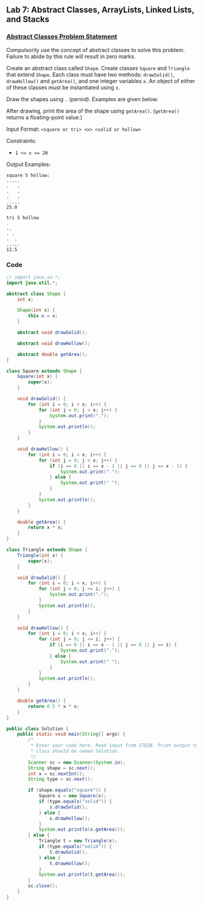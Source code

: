 ## Lab 7: Abstract Classes, ArrayLists, Linked Lists, and Stacks

### [Abstract Classes Problem Statement](https://www.hackerrank.com/contests/ooadj-lab-week-7/challenges/abstract-class-ooadj)

Compulsorily use the concept of abstract classes to solve this problem. Failure to abide by this rule will result in zero marks.

Create an abstract class called `Shape`. Create classes `Square` and `Triangle` that extend `Shape`. Each class must have two methods: `drawSolid()`, `drawHollow()` and `getArea()`, and one integer variables `x`. An object of either of these classes must be instantiated using `x`.

Draw the shapes using `.` (period). Examples are given below.

After drawing, print the area of the shape using `getArea()`. (`getArea()` returns a floating-point value.)

Input Format:
`<square or tri> <x> <solid or hollow>`

Constraints:
- `1 <= x <= 20`

Output Examples:

```
square 5 hollow:
.....
.   .
.   .
.   .
.....
25.0
```

```
tri 5 hollow
.
..
. .
.  .
.....
12.5
```

### Code

```java
// import java.io.*;
import java.util.*;

abstract class Shape {
    int x;

    Shape(int x) {
        this.x = x;
    }

    abstract void drawSolid();

    abstract void drawHollow();

    abstract double getArea();
}

class Square extends Shape {
    Square(int x) {
        super(x);
    }

    void drawSolid() {
        for (int i = 0; i < x; i++) {
            for (int j = 0; j < x; j++) {
                System.out.print(".");
            }
            System.out.println();
        }
    }

    void drawHollow() {
        for (int i = 0; i < x; i++) {
            for (int j = 0; j < x; j++) {
                if (i == 0 || i == x - 1 || j == 0 || j == x - 1) {
                    System.out.print(".");
                } else {
                    System.out.print(" ");
                }
            }
            System.out.println();
        }
    }

    double getArea() {
        return x * x;
    }
}

class Triangle extends Shape {
    Triangle(int x) {
        super(x);
    }

    void drawSolid() {
        for (int i = 0; i < x; i++) {
            for (int j = 0; j <= i; j++) {
                System.out.print(".");
            }
            System.out.println();
        }
    }

    void drawHollow() {
        for (int i = 0; i < x; i++) {
            for (int j = 0; j <= i; j++) {
                if (i == 0 || i == x - 1 || j == 0 || j == i) {
                    System.out.print(".");
                } else {
                    System.out.print(" ");
                }
            }
            System.out.println();
        }
    }

    double getArea() {
        return 0.5 * x * x;
    }
}

public class Solution {
    public static void main(String[] args) {
        /*
         * Enter your code here. Read input from STDIN. Print output to STDOUT. Your
         * class should be named Solution.
         */
        Scanner sc = new Scanner(System.in);
        String shape = sc.next();
        int x = sc.nextInt();
        String type = sc.next();

        if (shape.equals("square")) {
            Square s = new Square(x);
            if (type.equals("solid")) {
                s.drawSolid();
            } else {
                s.drawHollow();
            }
            System.out.println(s.getArea());
        } else {
            Triangle t = new Triangle(x);
            if (type.equals("solid")) {
                t.drawSolid();
            } else {
                t.drawHollow();
            }
            System.out.println(t.getArea());
        }
        sc.close();
    }
}
```
